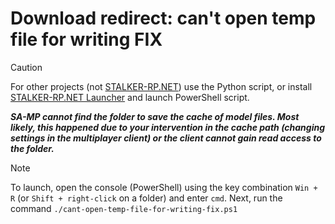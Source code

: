 # Download redirect: can't open temp file for writing FIX

> [!CAUTION]
> For other projects (not [STALKER-RP.NET](https://stalker-rp.net)) use the Python script, or install [STALKER-RP.NET Launcher](https://files.stalker-rp.net/installer.exe) and launch PowerShell script.

_**SA-MP cannot find the folder to save the cache of model files. Most likely, this happened due to your intervention in the cache path (changing settings in the multiplayer client) or the client cannot gain read access to the folder.**_

> [!NOTE]
> To launch, open the console (PowerShell) using the key combination `Win + R` (or `Shift + right-click` on a folder) and enter `cmd`. Next, run the command `./cant-open-temp-file-for-writing-fix.ps1`
